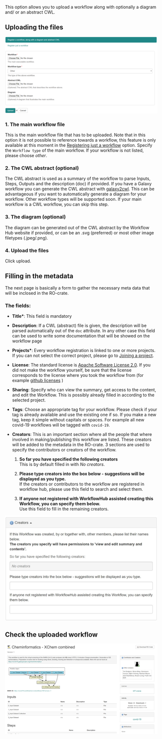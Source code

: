 This option allows you to upload a workflow along with optionally a diagram and/ or an abstract CWL. 

## Uploading the files

![](images/workflow_diagram_CWLabstract.PNG)

### 1. The main workflow file

This is the main workflow file that has to be uploaded. Note that in this option it is not possible to reference towards a workflow, this feature is only available at this moment in the [Registering just a workflow](./Registering-just-a-workflow) option. Specify the `Workflow type` of the main workflow. If your workflow is not listed, please choose *other*.

### 2. The CWL abstract (optional)

The CWL abstract is used as a summary of the workflow to parse Inputs, Steps, Outputs and the description (doc) if provided.
If you have a Galaxy workflow you can generate the CWL abstract with 
[galaxy2cwl](https://github.com/workflowhub-eu/galaxy2cwl). This can be advantageous if you want to automatically generate a diagram for your workflow. Other workflow types will be supported soon. If your main workflow is a CWL workflow,  you can skip this step.

### 3. The diagram (optional)

The diagram can be generated out of the CWL abstract by the Workflow Hub website if provided, or can be an .svg (preferred) or most other image filetypes (.jpeg/.png).


### 4. Upload the files

Click upload.

## Filling in the metadata

The next page is basically a form to gather the necessary meta data that will be inclosed in the RO-crate.

### The fields:
- **Title\***: This field is mandatory 

- **Description**: If a CWL (abstract) file is given, the description will be parsed automatically out of the `doc` attribute. In any other case this field can be used to write some documentation that will be showed on the workflow page

- **Projects\***: Every workflow registration is linked to one or more projects. If you can not select the correct project, please go to [Joining a project](./How-to-join-a-project).

- **License**: The standard license is [Apache Software License 2.0](https://opensource.org/licenses/Apache-2.0). If you did not make the workflow yourself, be sure that the license corresponds to the license where you took the workflow from (for example [github licenses](https://help.github.com/en/github/creating-cloning-and-archiving-repositories/licensing-a-repository) )

- **Sharing**: Specify who can view the summary, get access to the content, and edit the Workflow. This is possibly already filled in according to the selected project.

- **Tags**: Choose an appropriate tag for your workflow. Please check if your tag is already available and use the existing one if so. If you make a new tag, keep it simple without capitals or spaces. For example all new covid-19 workflows will be tagged with `covid-19`.

- **Creators**: This is an important section where all the people that where involved in making/publishing this workflow are listed. These creators will be added to the metadata in the RO-crate. 
    3 sections are used to specify the contributors or creators of the workflow.

    1. **So far you have specified the following creators**\
    This is by default filled in with *No creators*.
    
    2. **Please type creators into the box below - suggestions will be displayed as you type.**\
    If the creators or contributors to the workflow are registered in workflow hub, please use this field to search and select them.                   
    
    3. **If anyone not registered with WorkflowHub assisted creating this Workflow, you can specify them below.**\
    Use this field to fill in the remaining creators.
    
![](images/creators_metadata.PNG)


##  Check the uploaded workflow

![](images/result_diagram_CWLabstract.PNG)
